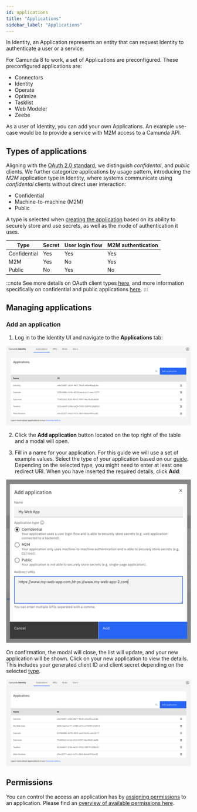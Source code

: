 ```yaml
---
id: applications
title: "Applications"
sidebar_label: "Applications"
---
```


In Identity, an Application represents an entity that can request Identity to authenticate a user or a service.

For Camunda 8 to work, a set of Applications are preconfigured. These preconfigured applications are:

- Connectors
- Identity
- Operate
- Optimize
- Tasklist
- Web Modeler
- Zeebe

As a user of Identity, you can add your own Applications. An example use-case would be to provide a service with M2M access to a Camunda API.

## Types of applications

Aligning with the [OAuth 2.0 standard](https://oauth.net/2/client-types/), we distinguish _confidental_, and _public_ clients. We further categorize applications by usage pattern, introducing the _M2M_ application type in Identity, where systems communicate using _confidental_ clients without direct user interaction:

- Confidential
- Machine-to-machine (M2M)
- Public

A type is selected when [creating the application](#add-an-application) based on
its ability to securely store and use secrets, as well as the mode of authentication it uses.

| Type         | Secret | User login flow | M2M authentication |
| ------------ | ------ | --------------- | ------------------ |
| Confidential | Yes    | Yes             | Yes                |
| M2M          | Yes    | No              | Yes                |
| Public       | No     | Yes             | No                 |

:::note
See more details on OAuth client types [here](https://oauth.net/2/client-types/), and more information specifically on confidential and public applications [here](https://auth0.com/docs/get-started/applications/confidential-and-public-applications).
:::

## Managing applications

### Add an application

1. Log in to the Identity UI and navigate to the **Applications** tab:

![add-application-tab](../img/add-application-tab.png)

2. Click the **Add application** button located on the top right of the table and a modal will open.

3. Fill in a name for your application. For this guide we will use a set of example values.
   Select the type of your application based on our [guide](/self-managed/identity/application-user-group-role-management/applications.md#types-of-applications).
   Depending on the selected type, you might need to enter at least one redirect URI. When you have inserted the required
   details, click **Add**:

![add-application-modal-2](../img/add-application-modal-2.png)

On confirmation, the modal will close, the list will update, and your new application will be shown. Click on your new application to view the details. This includes your generated client ID
and client secret depending on the selected [type](/self-managed/identity/application-user-group-role-management/applications.md#types-of-applications).

![add-application-refreshed-table](../img/add-application-refreshed-table.png)

## Permissions

You can control the access an application has by [assigning permissions](/self-managed/identity/access-management/manage-permissions.md#assigning-a-permission-an-application) to an application. Please find an [overview of available permissions here](/self-managed/identity/access-management/access-management-overview.md).
